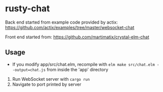 # rusty-chat

Back end started from example code provided by actix: https://github.com/actix/examples/tree/master/websocket-chat

Front end started from: https://github.com/martimatix/crystal-elm-chat

## Usage
* If you modify app/src/chat.elm, recompile with `elm make src/chat.elm --output=chat.js` from inside the 'app' directory
1. Run WebSocket server with `cargo run`
2. Navigate to port printed by server
